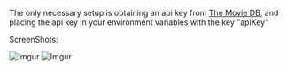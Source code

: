 The only necessary setup is obtaining an api key from [The Movie DB](https://www.themoviedb.org), and placing the api key in your environment variables with the key "apiKey"

ScreenShots:

![Imgur](http://i.imgur.com/AHOIAdWl.png)
![Imgur](http://i.imgur.com/I8i1MqCl.png)
